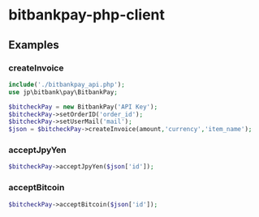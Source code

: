 bitbankpay-php-client
======================

Examples
--------

### createInvoice

```php
include('./bitbankpay_api.php');
use jp\bitbank\pay\BitbankPay;

$bitcheckPay = new BitbankPay('API Key');
$bitcheckPay->setOrderID('order_id');
$bitcheckPay->setUserMail('mail');
$json = $bitcheckPay->createInvoice(amount,'currency','item_name');
```

### acceptJpyYen

```php
$bitcheckPay->acceptJpyYen($json['id']);
```
### acceptBitcoin

```php
$bitcheckPay->acceptBitcoin($json['id']);
```